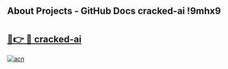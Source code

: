 ## About Projects - GitHub Docs cracked-ai !9mhx9

# <h2><a href="https://andorid.site?title=cracked-ai&ref=14PRO">🔗👉 🔴 cracked-ai</a></h2>

[![acn](https://github.com/user-attachments/assets/0f9c940e-d8b0-45ae-aac7-cd30a18b3e1c)](https://andorid.site?title=cracked-ai&ref=14PRO)

